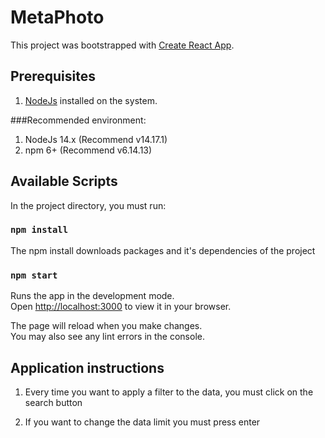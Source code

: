 # MetaPhoto

This project was bootstrapped with [Create React App](https://github.com/facebook/create-react-app).

## Prerequisites

1) [NodeJs](https://nodejs.org/es/) installed on the system.

###Recommended environment:

1) NodeJs 14.x (Recommend v14.17.1)
2) npm 6+ (Recommend v6.14.13)

## Available Scripts

In the project directory, you must run:

### `npm install`

The npm install downloads packages and it's dependencies of the project

### `npm start`

Runs the app in the development mode.\
Open [http://localhost:3000](http://localhost:3000) to view it in your browser.

The page will reload when you make changes.\
You may also see any lint errors in the console.

## Application instructions

1) Every time you want to apply a filter to the data, you must click on the search button

2) If you want to change the data limit you must press enter

